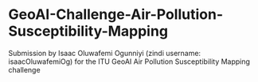 # GeoAI-Challenge-Air-Pollution-Susceptibility-Mapping
Submission by Isaac Oluwafemi Ogunniyi (zindi username: isaacOluwafemiOg) for the ITU GeoAI Air Pollution Susceptibility Mapping challenge
